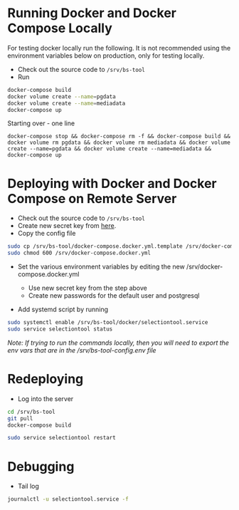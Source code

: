 # Running Docker and Docker Compose Locally

For testing docker locally run the following. It is not recommended using the environment variables
below on production, only for testing locally.

* Check out the source code to `/srv/bs-tool`
* Run 

```bash
docker-compose build
docker volume create --name=pgdata
docker volume create --name=mediadata
docker-compose up
```

Starting over - one line

`docker-compose stop && docker-compose rm -f && docker-compose build && docker volume rm pgdata && docker volume rm mediadata && docker volume create --name=pgdata && docker volume create --name=mediadata && docker-compose up`


# Deploying with Docker and Docker Compose on Remote Server

* Check out the source code to `/srv/bs-tool`
* Create new secret key from [here](http://www.miniwebtool.com/django-secret-key-generator/).
* Copy the config file
   
```bash
sudo cp /srv/bs-tool/docker-compose.docker.yml.template /srv/docker-compose.docker.yml
sudo chmod 600 /srv/docker-compose.docker.yml
```
* Set the various environment variables by editing the new /srv/docker-compose.docker.yml

    * Use new secret key from the step above
    * Create new passwords for the default user and postgresql
    
* Add systemd script by running

```bash
sudo systemctl enable /srv/bs-tool/docker/selectiontool.service
sudo service selectiontool status
```

*Note: If trying to run the commands locally, then you will need to export the env vars that are in the /srv/bs-tool-config.env file*

# Redeploying

* Log into the server

```bash
cd /srv/bs-tool
git pull
docker-compose build

sudo service selectiontool restart
```

# Debugging

* Tail log

```bash
journalctl -u selectiontool.service -f
```
